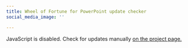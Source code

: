 ```yaml
---
title: Wheel of Fortune for PowerPoint update checker
social_media_image: ''

---
```


<noscript>
<p>JavaScript is disabled. Check for updates manually <a href='/wheel-of-fortune-for-powerpoint/'>on the project page.</a></p>
</noscript>

<p id="needupdate"></p>

<script>
    // https://gomakethings.com/how-to-get-the-value-of-a-querystring-with-native-javascript/
    var getQueryString = function ( field, url ) {
        var href = url ? url : window.location.href;
        var reg = new RegExp( '[?&]' + field + '=([^&#]*)', 'i' );
        var string = reg.exec(href);
        return string ? string[1] : null;
    };
    var version = getQueryString('ver');
    if (version=="4.1.2" || version=="4.1.2mac") {
        document.getElementById("needupdate").innerHTML="Your version of Wheel of Fortune for PowerPoint is up to date.";
    }
    else {
        document.getElementById("needupdate").innerHTML="An updated version of Wheel of Fortune for PowerPoint is available. Download it <a href='/wheel-of-fortune-for-powerpoint/'>on the project page</a>.";
    }
</script>
